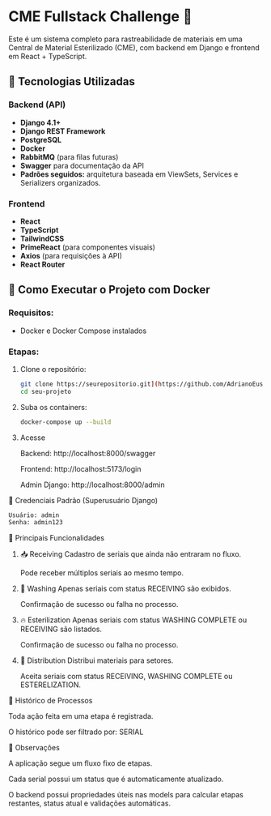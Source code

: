 # CME Fullstack Challenge 🚀

Este é um sistema completo para rastreabilidade de materiais em uma Central de Material Esterilizado (CME), com backend em Django e frontend em React + TypeScript.

## 🧰 Tecnologias Utilizadas

### Backend (API)
- **Django 4.1+**
- **Django REST Framework**
- **PostgreSQL**
- **Docker**
- **RabbitMQ** (para filas futuras)
- **Swagger** para documentação da API
- **Padrões seguidos:** arquitetura baseada em ViewSets, Services e Serializers organizados.

### Frontend
- **React**
- **TypeScript**
- **TailwindCSS**
- **PrimeReact** (para componentes visuais)
- **Axios** (para requisições à API)
- **React Router**

## 🐳 Como Executar o Projeto com Docker

### Requisitos:
- Docker e Docker Compose instalados

### Etapas:

1. Clone o repositório:
   ```bash
   git clone https://seurepositorio.git](https://github.com/AdrianoEusebio/cme_fullstack
   cd seu-projeto

2. Suba os containers:
   ```bash
   docker-compose up --build

3. Acesse

   Backend: http://localhost:8000/swagger

   Frontend: http://localhost:5173/login

   Admin Django: http://localhost:8000/admin


🔑 Credenciais Padrão (Superusuário Django)
   ```bash
   Usuário: admin
   Senha: admin123
   ```


🔁 Principais Funcionalidades


1. 📥 Receiving
   Cadastro de seriais que ainda não entraram no fluxo.

   Pode receber múltiplos seriais ao mesmo tempo.



2. 🧽 Washing
   Apenas seriais com status RECEIVING são exibidos.

   Confirmação de sucesso ou falha no processo.



3. 🔥 Esterilization
   Apenas seriais com status WASHING COMPLETE ou RECEIVING são listados.

   Confirmação de sucesso ou falha no processo.



4. 🚚 Distribution
   Distribui materiais para setores.

   Aceita seriais com status RECEIVING, WASHING COMPLETE ou ESTERELIZATION.



📜 Histórico de Processos


   Toda ação feita em uma etapa é registrada.

   O histórico pode ser filtrado por: SERIAL



📎 Observações


   A aplicação segue um fluxo fixo de etapas.
   
   Cada serial possui um status que é automaticamente atualizado.

O backend possui propriedades úteis nas models para calcular etapas restantes, status atual e validações automáticas.




